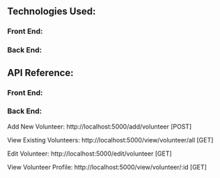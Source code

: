 ## Technologies Used:

### Front End:

### Back End:


## API Reference:

### Front End:

### Back End:

Add New Volunteer: http://localhost:5000/add/volunteer [POST]

View Existing Volunteers: http://localhost:5000/view/volunteer/all [GET]

Edit Volunteer: http://localhost:5000/edit/volunteer [GET]

View Volunteer Profile: http://localhost:5000/view/volunteer/:id [GET]